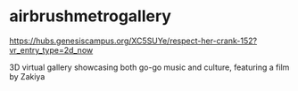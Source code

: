# airbrushmetrogallery

https://hubs.genesiscampus.org/XC5SUYe/respect-her-crank-152?vr_entry_type=2d_now

3D virtual gallery showcasing both go-go music and culture, featuring a film by Zakiya
